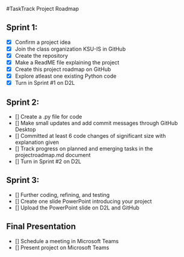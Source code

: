 #TaskTrack Project Roadmap

## Sprint 1:
- [x] Confirm a project idea
- [x] Join the class organization KSU-IS in GitHub
- [x] Create the repository
- [x] Make a ReadME file explaining the project
- [x] Create this project roadmap on GitHub
- [x] Explore atleast one existing Python code
- [x] Turn in Sprint #1 on D2L

## Sprint 2: 
- [] Create a .py file for code
- [] Make small updates and add commit messages through GitHub Desktop
- [] Committed at least 6 code changes of significant size with explanation given
- [] Track progress on planned and emerging tasks in the projectroadmap.md document
- [] Turn in Sprint #2 on D2L

## Sprint 3:
- [] Further coding, refining, and testing
- [] Create one slide PowerPoint introducing your project
- [] Upload the PowerPoint slide on D2L and GitHub

## Final Presentation 
- [] Schedule a meeting in Microsoft Teams
- [] Present project on Microsoft Teams
  
